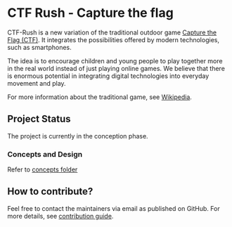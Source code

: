 # CTF Rush - Capture the flag

CTF-Rush is a new variation of the traditional outdoor game [Capture the Flag (CTF)](./Ctf-Instruction.md). It integrates the possibilities offered by modern technologies, such as smartphones.

The idea is to encourage children and young people to play together more in the real world instead of just playing online games. We believe that there is enormous potential in integrating digital technologies into everyday movement and play.

For more information about the traditional game, see [Wikipedia](https://en.wikipedia.org/wiki/Capture_the_flag).

## Project Status
The project is currently in the conception phase.

### Concepts and Design 
Refer to [concepts folder](./concept/Readme.md)


## How to contribute?
Feel free to contact the maintainers via email as published on GitHub.
For more details, see [contribution guide](./Contribute.md).